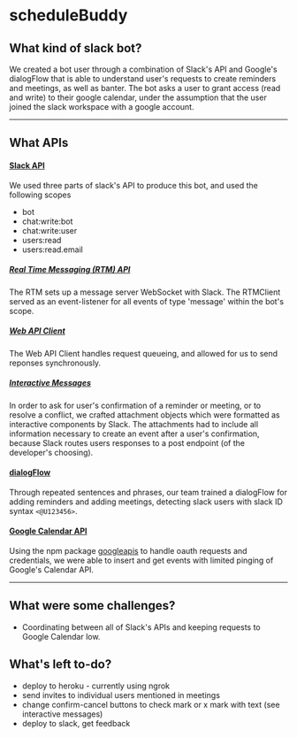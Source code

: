 # scheduleBuddy

## What kind of slack bot? 
We created a bot user through a combination of Slack's API and Google's dialogFlow that is able to understand user's requests to create reminders and meetings, as well as banter.  The bot asks a user to grant access (read and write) to their google calendar, under the assumption that the user joined the slack workspace with a google account.  

---
## What APIs 

#### [Slack API](https://api.slack.com/)
We used three parts of slack's API to produce this bot, and used the following scopes
+ bot
+ chat:write:bot
+ chat:write:user
+ users:read
+ users:read.email

##### [Real Time Messaging (RTM) API](https://api.slack.com/rtm) 
The RTM sets up a message server WebSocket with Slack.
The RTMClient served as an event-listener for all events of type 'message' within the bot's scope.

##### [Web API Client](http://slackapi.github.io/node-slack-sdk/web_api)
The Web API Client handles request queueing, and allowed for us to send reponses synchronously.  

##### [Interactive Messages](https://api.slack.com/interactive-messages)
In order to ask for user's confirmation of a reminder or meeting, or to resolve a conflict, we crafted attachment objects which were formatted as interactive components by Slack.  The attachments had to include all information necessary to create an event after a user's confirmation, because Slack routes users responses to a post endpoint (of the developer's choosing).    
#### [dialogFlow](https://dialogflow.com/)
Through repeated sentences and phrases, our team trained a dialogFlow for adding reminders and adding meetings, detecting slack users with slack ID syntax `<@U123456>`.

#### [Google Calendar API](https://developers.google.com/calendar/overview)
Using the npm package [googleapis](https://www.npmjs.com/package/googleapis) to handle oauth requests and credentials, we were able to insert and get events with limited pinging of Google's Calendar API.   

---
## What were some challenges?
+ Coordinating between all of Slack's APIs and keeping requests to Google Calendar low.  

## What's left to-do? 
+ deploy to heroku - currently using ngrok 
+ send invites to individual users mentioned in meetings 
+ change confirm-cancel buttons to check mark or x mark with text (see interactive messages) 
+ deploy to slack, get feedback
